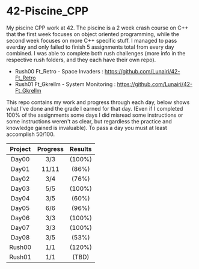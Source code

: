 # 42-Piscine_CPP
My piscine CPP work at 42. The piscine is a 2 week crash course on C++ that the first week focuses on object oriented programming, while the second week focuses on more C++ specific stuff. I managed to pass everday and only failed to finish 5 assignments total from every day combined. I was able to complete both rush challenges (more info in the respective rush folders, and they each have their own repo).

- Rush00 Ft_Retro - Space Invaders : https://github.com/Lunairi/42-Ft_Retro
- Rush01 Ft_Gkrellm - System Monitoring : https://github.com/Lunairi/42-Ft_Gkrellm

This repo contains my work and progress through each day, below shows what I've done and the grade I earned for that day. (Even if I completed 100% of the assignments some days I did misread some instructions or some instructions weren't as clear, but regardless the practice and knowledge gained is invaluable).
To pass a day you must at least accomplish 50/100.

| Project | Progress  | Results |
|:--------:|:---------:|:-------:|
| Day00 | 3/3   |  (100%) |
| Day01 | 11/11 |  (86%) |
| Day02 | 3/4   |  (76%) |
| Day03 | 5/5   |  (100%) |
| Day04 | 3/5   |  (60%) |
| Day05 | 6/6   |  (96%) |
| Day06 | 3/3   |  (100%) |
| Day07 | 3/3   |  (100%) |
| Day08 | 3/5   |  (53%) |
| Rush00 | 1/1   |  (120%) |
| Rush01 | 1/1   |  (TBD) |
